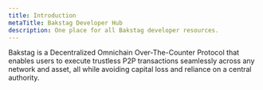 ```yaml
---
title: Introduction
metaTitle: Bakstag Developer Hub
description: One place for all Bakstag developer resources.
---
```


Bakstag is a Decentralized Omnichain Over-The-Counter Protocol that enables users to execute trustless P2P transactions seamlessly across any network and asset, all while avoiding capital loss and reliance on a central authority.